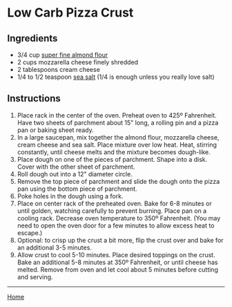# Low Carb Pizza Crust

## Ingredients

-  3/4 cup [super fine almond flour](https://amzn.to/2HJIChQ)
-  2 cups mozzarella cheese finely shredded
-  2 tablespoons  cream cheese
-  1/4 to 1/2 teaspoon [sea salt](https://amzn.to/2HNt3RY) (1/4 is enough unless you really love salt)

## Instructions

1. Place rack in the center of the oven. Preheat oven to 425º Fahrenheit. Have two sheets of parchment about 15" long, a rolling pin and a pizza pan or baking sheet ready.
2. In a large saucepan, mix together the almond flour, mozzarella cheese, cream cheese and sea salt. Place mixture over low heat. Heat, stirring constantly, until cheese melts and the mixture becomes dough-like.
3. Place dough on one of the pieces of parchment. Shape into a disk. Cover with the other sheet of parchment.
4. Roll dough out into a 12" diameter circle.
5. Remove the top piece of parchment and slide the dough onto the pizza pan using the bottom piece of parchment.
6. Poke holes in the dough using a fork.
7. Place on center rack of the preheated oven. Bake for 6-8 minutes or until golden, watching carefully to prevent burning. Place pan on a cooling rack. Decrease oven temperature to 350º Fahrenheit. (You may need to open the oven door for a few minutes to allow excess heat to escape.)
8. Optional: to crisp up the crust a bit more, flip the crust over and bake for an additional 3-5 minutes.
9. Allow crust to cool 5-10 minutes. Place desired toppings on the crust. Bake an additional 5-8 minutes at 350º Fahrenheit, or until cheese has melted. Remove from oven and let cool about 5 minutes before cutting and serving.

------
[Home](../)

